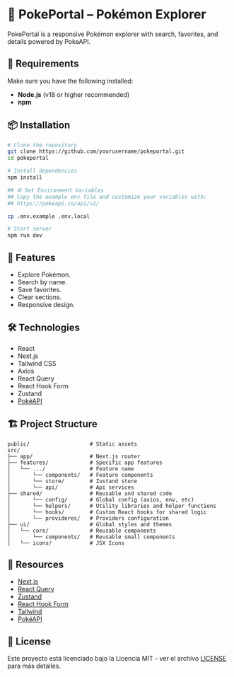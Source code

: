# 🧩 PokePortal – Pokémon Explorer
PokePortal is a responsive Pokémon explorer with search, favorites, and details powered by PokeAPI.

## 🚀 Requirements

Make sure you have the following installed:

- **Node.js** (v18 or higher recommended)
- **npm**

## 📦 Installation

```bash
# Clone the repository
git clone https://github.com/yourusername/pokeportal.git
cd pokeportal

# Install dependencies
npm install

## ⚙️ Set Environment Variables
## Copy the example env file and customize your variables with:
## https://pokeapi.co/api/v2/

cp .env.example .env.local

# Start server
npm run dev
```

## 🚀 Features

- Explore Pokémon.
- Search by name.
- Save favorites.
- Clear sections.
- Responsive design.

## 🛠️ Technologies

- React
- Next.js
- Tailwind CSS
- Axios
- React Query
- React Hook Form
- Zustand
- [PokéAPI](https://pokeapi.co/api/v2/)

## 🏗️ Project Structure

```
public/                   # Static assets
src/
├── app/                  # Next.js router
├── features/             # Specific app features
│   └── .../              # Feature name
│       └── components/   # Feature components
│       └── store/        # Zustand store
│       └── api/          # Api services
├── shared/               # Reusable and shared code
│       └── config/       # Global config (axios, env, etc)
│       └── helpers/      # Utility libraries and helper functions
│       └── hooks/        # Custom React hooks for shared logic
│       └── provideres/   # Providers configuration
├── ui/                   # Global styles and themes
│   └── core/             # Reusable components
│       └── components/   # Reusable small components
│   └── icons/            # JSX Icons
```

## 🔗 Resources

- [Next.js](https://nextjs.org/)
- [React Query](https://tanstack.com/query/latest)
- [Zustand](https://zustand-demo.pmnd.rs)
- [React Hook Form](https://react-hook-form.com)
- [Tailwind](https://tailwindcss.com)
- [PokéAPI](https://pokeapi.co/api/v2/)

## 📝 License

Este proyecto está licenciado bajo la Licencia MIT - ver el archivo [LICENSE](LICENSE) para más detalles.
